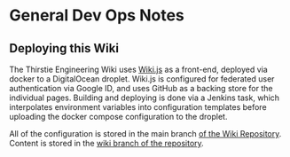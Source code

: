 <!-- TITLE: Devops -->
<!-- SUBTITLE: General Dev Ops Notes -->

# General Dev Ops Notes

## Deploying this Wiki
The Thirstie Engineering Wiki uses [Wiki.js](https://wiki.js.org) as a front-end, deployed via docker to a DigitalOcean droplet. Wiki.js is configured for federated user authentication via Google ID, and uses GitHub as a backing store for the individual pages. Building and deploying is done via a Jenkins task, which interpolates environment variables into configuration templates before uploading the docker compose configuration to the droplet.

All of the configuration is stored in the main branch [of the Wiki Repository](https://github.com/ThirstieAdmin/memoryhole). Content is stored in the [wiki branch of the repository](https://github.com/ThirstieAdmin/memoryhole/tree/wiki).
